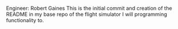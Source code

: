 Engineer: Robert Gaines
This is the initial commit and creation of the README in my base repo of the flight simulator I will programming functionality to.
